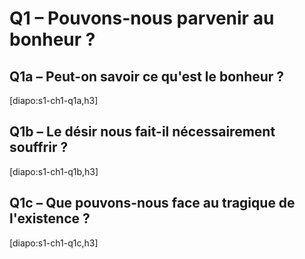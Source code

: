 # Q1 – Pouvons-nous parvenir au bonheur ?

## Q1a – Peut-on savoir ce qu'est le bonheur ?

[diapo:s1-ch1-q1a,h3]

## Q1b – Le désir nous fait-il nécessairement souffrir ?

[diapo:s1-ch1-q1b,h3]

## Q1c – Que pouvons-nous face au tragique de l'existence ?

[diapo:s1-ch1-q1c,h3]